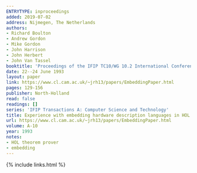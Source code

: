 ```yaml
---
ENTRYTYPE: inproceedings
added: 2019-07-02
address: Nijmegen, The Netherlands
authors:
- Richard Boulton
- Andrew Gordon
- Mike Gordon
- John Harrison
- John Herbert
- John Van Tassel
booktitle: 'Proceedings of the IFIP TC10/WG 10.2 International Conference on Theorem Provers in Circuit Design: Theory, Practice and Experience'
date: 22--24 June 1993
layout: paper
link: https://www.cl.cam.ac.uk/~jrh13/papers/EmbeddingPaper.html
pages: 129-156
publisher: North-Holland
read: false
readings: []
series: 'IFIP Transactions A: Computer Science and Technology'
title: Experience with embedding hardware description languages in HOL
url: https://www.cl.cam.ac.uk/~jrh13/papers/EmbeddingPaper.html
volume: A-10
year: 1993
notes:
- HOL theorem prover
- embedding
---
```

{% include links.html %}

